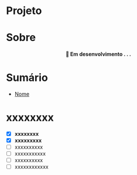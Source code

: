 # Projeto



# Sobre 


<h4 align="center"> 
	🚧  Em desenvolvimento . . .
</h4>

# Sumário

* [Nome](link)
  
  
# xxxxxxxx

- [x] **xxxxxxxx**
- [x] **xxxxxxxxx**
- [ ] xxxxxxxxxx
- [ ] xxxxxxxxxxx
- [ ] xxxxxxxxxx
- [ ] xxxxxxxxxxxx
